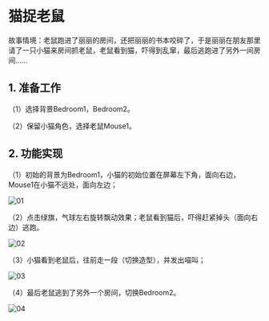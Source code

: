 # 猫捉老鼠

故事情境：老鼠跑进了丽丽的房间，还把丽丽的书本咬碎了，于是丽丽在朋友那里请了一只小猫来房间抓老鼠，老鼠看到猫，吓得到乱窜，最后逃跑进了另外一间房间……

## 1. 准备工作

（1）选择背景Bedroom1，Bedroom2。

（2）保留小猫角色，选择老鼠Mouse1。

## 2. 功能实现

（1）初始的背景为Bedroom1，小猫的初始位置在屏幕左下角，面向右边，Mouse1在小猫不远处，面向左边；

![01](https://img-blog.csdnimg.cn/20210208185002370.png)

（2）点击绿旗，气球左右旋转飘动效果；老鼠看到猫后，吓得赶紧掉头（面向右边）逃跑。


![02](https://img-blog.csdnimg.cn/20210208185043764.png)

（3）小猫看到老鼠后，往前走一段（切换造型），并发出喵叫；


![03](https://img-blog.csdnimg.cn/20210208191125950.png)

（4）最后老鼠逃到了另外一个房间，切换Bedroom2。

![04](https://img-blog.csdnimg.cn/20210208192011793.png)

